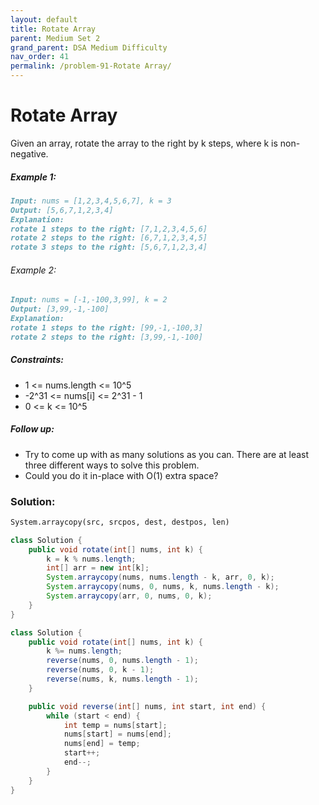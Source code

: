 ```yaml
---
layout: default
title: Rotate Array
parent: Medium Set 2
grand_parent: DSA Medium Difficulty
nav_order: 41
permalink: /problem-91-Rotate Array/
---
```

# Rotate Array
Given an array, rotate the array to the right by k steps, where k is non-negative.

##### Example 1:
```markdown
Input: nums = [1,2,3,4,5,6,7], k = 3
Output: [5,6,7,1,2,3,4]
Explanation:
rotate 1 steps to the right: [7,1,2,3,4,5,6]
rotate 2 steps to the right: [6,7,1,2,3,4,5]
rotate 3 steps to the right: [5,6,7,1,2,3,4]
```
###### Example 2:
```markdown
Input: nums = [-1,-100,3,99], k = 2
Output: [3,99,-1,-100]
Explanation:
rotate 1 steps to the right: [99,-1,-100,3]
rotate 2 steps to the right: [3,99,-1,-100]
```
##### Constraints:
* 1 <= nums.length <= 10^5
* -2^31 <= nums[i] <= 2^31 - 1
* 0 <= k <= 10^5

##### Follow up:
* Try to come up with as many solutions as you can. There are at least three different ways to solve this problem.
* Could you do it in-place with O(1) extra space?

### Solution:
```markdown
System.arraycopy(src, srcpos, dest, destpos, len)
```
```java
class Solution {
    public void rotate(int[] nums, int k) {
        k = k % nums.length;
        int[] arr = new int[k];
        System.arraycopy(nums, nums.length - k, arr, 0, k);
        System.arraycopy(nums, 0, nums, k, nums.length - k);
        System.arraycopy(arr, 0, nums, 0, k);
    }
}
```
```java
class Solution {
    public void rotate(int[] nums, int k) {
        k %= nums.length;
        reverse(nums, 0, nums.length - 1);
        reverse(nums, 0, k - 1);
        reverse(nums, k, nums.length - 1);
    }

    public void reverse(int[] nums, int start, int end) {
        while (start < end) {
            int temp = nums[start];
            nums[start] = nums[end];
            nums[end] = temp;
            start++;
            end--;
        }
    }
}
```
